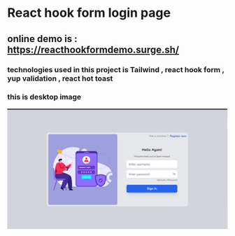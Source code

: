 # React hook form login page
## online demo is : https://reacthookformdemo.surge.sh/
### technologies used in this project is Tailwind , react hook form , yup validation , react hot toast
### this is desktop image 
![alt text](https://github.com/mary9978/react-hook-form/blob/main/src/assets/images/desktop-demo.png?raw=true)
